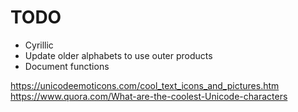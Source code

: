 # TODO

- Cyrillic
- Update older alphabets to use outer products
- Document functions

https://unicodeemoticons.com/cool_text_icons_and_pictures.htm
https://www.quora.com/What-are-the-coolest-Unicode-characters